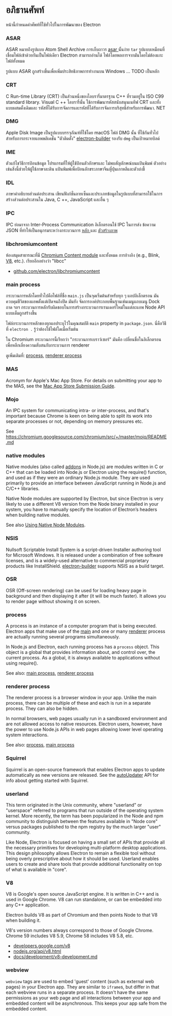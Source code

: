 # อภิธานศัพท์

หน้านี้กำหนดคำศัพท์ที่ใช้ทั่วไปในการพัฒนาของ Electron

### ASAR

ASAR หมายถึงรูปแบบ Atom Shell Archive การเก็บถาวร [ asar ](https://github.com/electron/asar) นั้นง่าย ` tar ` รูปแบบเหมือนที่เชื่อมไฟล์เข้าด้วยกันเป็นไฟล์เดียว Electron สามารถอ่านได้ ไฟล์โดยพลการจากมันโดยไม่ต้องแกะไฟล์ทั้งหมด

รูปแบบ ASAR ถูกสร้างขึ้นเพื่อเพิ่มประสิทธิภาพการทำงานบน Windows ... TODO เป็นหลัก

### CRT

C Run-time Library (CRT) เป็นส่วนหนึ่งของไลบรารี่มาตรฐาน C++ ที่รวมอยู่ใน ISO C99 standard library. Visual C ++ ไลบรารี่นั้น ใช้การพัฒนารหัสสนับสนุนเนทีฟ CRT และทั้งแบบผสมดั้งเดิมและ รหัสที่ได้รับการจัดการและรหัสที่ได้รับการจัดการบริสุทธิ์สำหรับการพัฒนา. NET

### DMG

Apple Disk Image เป็นรูปแบบบรรจุภัณฑ์ที่ใช้โดย macOS ไฟล์ DMG นั้น ที่ใช้กันทั่วไปสำหรับการกระจายแอพพลิเคชั่น "ตัวติดตั้ง" [electron-builder](https://github.com/electron-userland/electron-builder) รองรับ `dmg` เป็นเป้าหมายบิลด์

### IME

ตัวแก้ไขวิธีการป้อนข้อมูล โปรแกรมที่ให้ผู้ใช้ป้อนตัวอักษรและ ไม่พบสัญลักษณ์บนแป้นพิมพ์ ตัวอย่างเช่นสิ่งนี้ช่วยให้ผู้ใช้ภาษาละติน แป้นพิมพ์เพื่อป้อนอักขระภาษาจีนญี่ปุ่นเกาหลีและตัวบ่งชี้

### IDL

ภาษาคำอธิบายส่วนต่อประสาน เขียนฟังก์ชั่นลายเซ็นและประเภทข้อมูลในรูปแบบที่สามารถใช้ในการสร้างส่วนต่อประสานใน Java, C ++, JavaScript และอื่น ๆ

### IPC

IPC ย่อมาจาก Inter-Process Communication อิเล็กตรอนใช้ IPC ในการส่ง ข้อความ JSON ที่ทำให้เป็นอนุกรมระหว่างกระบวนการ [ หลัก ](#main-process) และ [ ตัวสร้างภาพ ](#renderer-process)

### libchromiumcontent

ห้องสมุดสาธารณะที่มี [Chromium Content module](https://www.chromium.org/developers/content-module) และทั้งหมด การอ้างอิง (e.g., Blink, [V8](#v8), etc.). เรียกอีกอย่างว่า "libcc"

- [github.com/electron/libchromiumcontent](https://github.com/electron/libchromiumcontent)

### main process

กระบวนการหลักโดยทั่วไปคือไฟล์ที่ชื่อ ` main.js ` เป็นจุดเริ่มต้นสำหรับทุก ๆ แอปอิเล็กตรอน มันควบคุมชีวิตของแอพตั้งแต่เปิดจนถึงปิด มันยัง จัดการองค์ประกอบพื้นฐานเช่นเมนูแถบเมนู Dock ถาด ฯลฯ กระบวนการหลักรับผิดชอบในการสร้างกระบวนการเรนเดอร์ใหม่ในแต่ละแอพ Node API แบบเต็มถูกสร้างขึ้น

ไฟล์กระบวนการหลักของทุกแอประบุไว้ในคุณสมบัติ `main` property in `package.json`. นี่คือวิธีที่ `electron .` รู้ว่าต้องใช้ไฟล์ใดเมื่อเริ่มต้น

ใน Chromium กระบวนการนี้เรียกว่า "กระบวนการเบราว์เซอร์" มันคือ เปลี่ยนชื่อในอิเล็กตรอนเพื่อหลีกเลี่ยงความสับสนกับกระบวนการ renderer

ดูเพิ่มเติมที่: [process](#process), [renderer process](#renderer-process)

### MAS

Acronym for Apple's Mac App Store. For details on submitting your app to the MAS, see the [Mac App Store Submission Guide](tutorial/mac-app-store-submission-guide.md).

### Mojo

An IPC system for communicating intra- or inter-process, and that's important because Chrome is keen on being able to split its work into separate processes or not, depending on memory pressures etc.

See https://chromium.googlesource.com/chromium/src/+/master/mojo/README.md

### native modules

Native modules (also called [addons](https://nodejs.org/api/addons.html) in Node.js) are modules written in C or C++ that can be loaded into Node.js or Electron using the require() function, and used as if they were an ordinary Node.js module. They are used primarily to provide an interface between JavaScript running in Node.js and C/C++ libraries.

Native Node modules are supported by Electron, but since Electron is very likely to use a different V8 version from the Node binary installed in your system, you have to manually specify the location of Electron’s headers when building native modules.

See also [Using Native Node Modules](tutorial/using-native-node-modules.md).

### NSIS

Nullsoft Scriptable Install System is a script-driven Installer authoring tool for Microsoft Windows. It is released under a combination of free software licenses, and is a widely-used alternative to commercial proprietary products like InstallShield. [electron-builder](https://github.com/electron-userland/electron-builder) supports NSIS as a build target.

### OSR

OSR (Off-screen rendering) can be used for loading heavy page in background and then displaying it after (it will be much faster). It allows you to render page without showing it on screen.

### process

A process is an instance of a computer program that is being executed. Electron apps that make use of the [main](#main-process) and one or many [renderer](#renderer-process) process are actually running several programs simultaneously.

In Node.js and Electron, each running process has a `process` object. This object is a global that provides information about, and control over, the current process. As a global, it is always available to applications without using require().

See also: [main process](#main-process), [renderer process](#renderer-process)

### renderer process

The renderer process is a browser window in your app. Unlike the main process, there can be multiple of these and each is run in a separate process. They can also be hidden.

In normal browsers, web pages usually run in a sandboxed environment and are not allowed access to native resources. Electron users, however, have the power to use Node.js APIs in web pages allowing lower level operating system interactions.

See also: [process](#process), [main process](#main-process)

### Squirrel

Squirrel is an open-source framework that enables Electron apps to update automatically as new versions are released. See the [autoUpdater](api/auto-updater.md) API for info about getting started with Squirrel.

### userland

This term originated in the Unix community, where "userland" or "userspace" referred to programs that run outside of the operating system kernel. More recently, the term has been popularized in the Node and npm community to distinguish between the features available in "Node core" versus packages published to the npm registry by the much larger "user" community.

Like Node, Electron is focused on having a small set of APIs that provide all the necessary primitives for developing multi-platform desktop applications. This design philosophy allows Electron to remain a flexible tool without being overly prescriptive about how it should be used. Userland enables users to create and share tools that provide additional functionality on top of what is available in "core".

### V8

V8 is Google's open source JavaScript engine. It is written in C++ and is used in Google Chrome. V8 can run standalone, or can be embedded into any C++ application.

Electron builds V8 as part of Chromium and then points Node to that V8 when building it.

V8's version numbers always correspond to those of Google Chrome. Chrome 59 includes V8 5.9, Chrome 58 includes V8 5.8, etc.

- [developers.google.com/v8](https://developers.google.com/v8)
- [nodejs.org/api/v8.html](https://nodejs.org/api/v8.html)
- [docs/development/v8-development.md](development/v8-development.md)

### webview

`webview` tags are used to embed 'guest' content (such as external web pages) in your Electron app. They are similar to `iframe`s, but differ in that each webview runs in a separate process. It doesn't have the same permissions as your web page and all interactions between your app and embedded content will be asynchronous. This keeps your app safe from the embedded content.